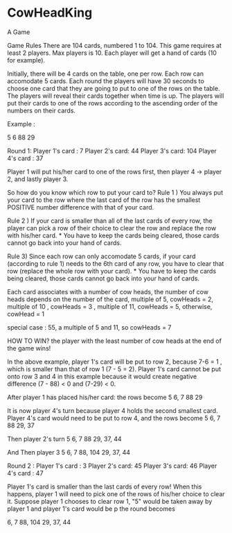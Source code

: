 # CowHeadKing
A Game 

Game Rules
There are 104 cards, numbered 1 to 104.
This game requires at least 2 players. Max players is 10.
Each player will get a hand of cards (10 for example).

Initially, there will be 4 cards on the table, one per row.
Each row can accomodate 5 cards.
Each round the players will have 30 seconds to choose one card that they are going to put to one of the rows on the table. The players will reveal their cards together when time is up. The players will put their cards to one of the rows according to the ascending order of the numbers on their cards. 

Example :

5
6
88
29

Round 1: 
Player 1's card : 7
Player 2's card: 44 
Player 3's card: 104
Player 4's card : 37

Player 1 will put his/her card to one of the rows first, then player 4 -> player 2, and lastly player 3.

So how do you know which row to put your card to?
Rule 1 ) You always put your card to the row where the last card of the row has the smallest POSITIVE number difference with that of your card.

Rule 2 ) If your card is smaller than all of the last cards of every row, the player can pick a row of their choice to clear the row and replace the row with his/her card. * You have to keep the cards being cleared, those cards cannot go back into your hand of cards.

Rule 3) Since each row can only accomodate 5 cards, if your card (according to rule 1) needs to the 6th card of any row, you have to clear that row (replace the whole row with your card). * You have to keep the cards being cleared, those cards cannot go back into your hand of cards.

Each card associates with a number of cow heads, the number of cow heads depends on the number of the card,
multiple of 5, cowHeads = 2,
multiple of 10 , cowHeads = 3 ,
multiple of 11, cowHeads = 5, 
otherwise, cowHead = 1

special case : 55, a multiple of 5 and 11, so cowHeads = 7

HOW TO WIN?
the player with the least number of cow heads at the end of the game wins!

In the above example, player 1's card will be put to row 2, because 7-6 = 1 , which is smaller than that of row 1 (7 - 5 = 2).
Player 1's card cannot be put onto row 3 and 4 in this example because it would create negative difference (7 - 88) < 0 and (7-29) < 0.

After player 1 has placed his/her card: the rows become
5
6, 7
88
29

It is now player 4's turn because player 4 holds the second smallest card.
Player 4's card would need to be put to row 4, and the rows become
5
6, 7
88
29, 37

Then player 2's turn
5
6, 7
88
29, 37, 44

And Then player 3
5
6, 7
88, 104
29, 37, 44

Round 2 : 
Player 1's card : 3
Player 2's card: 45 
Player 3's card: 46
Player 4's card : 47

Player 1's card is smaller than the last cards of every row! When this happens, player 1 will need to pick one of the rows of his/her choice to clear it. Suppose player 1 chooses to clear row 1, "5" would be taken away by player 1 and player 1's card would be p
the round becomes

6, 7
88, 104
29, 37, 44
